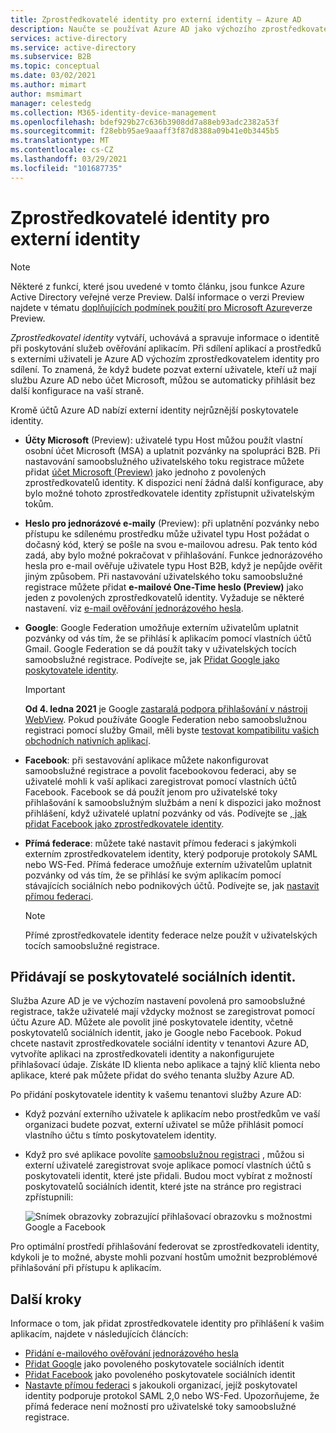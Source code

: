 ```yaml
---
title: Zprostředkovatelé identity pro externí identity – Azure AD
description: Naučte se používat Azure AD jako výchozího zprostředkovatele identity pro sdílení s externími uživateli.
services: active-directory
ms.service: active-directory
ms.subservice: B2B
ms.topic: conceptual
ms.date: 03/02/2021
ms.author: mimart
author: msmimart
manager: celestedg
ms.collection: M365-identity-device-management
ms.openlocfilehash: bdef929b27c636b3908dd7a88eb93adc2382a53f
ms.sourcegitcommit: f28ebb95ae9aaaff3f87d8388a09b41e0b3445b5
ms.translationtype: MT
ms.contentlocale: cs-CZ
ms.lasthandoff: 03/29/2021
ms.locfileid: "101687735"
---
```

# <a name="identity-providers-for-external-identities"></a>Zprostředkovatelé identity pro externí identity

> [!NOTE]
> Některé z funkcí, které jsou uvedené v tomto článku, jsou funkce Azure Active Directory veřejné verze Preview. Další informace o verzi Preview najdete v tématu [doplňujících podmínek použití pro Microsoft Azure](https://azure.microsoft.com/support/legal/preview-supplemental-terms/)verze Preview.

*Zprostředkovatel identity* vytváří, uchovává a spravuje informace o identitě při poskytování služeb ověřování aplikacím. Při sdílení aplikací a prostředků s externími uživateli je Azure AD výchozím zprostředkovatelem identity pro sdílení. To znamená, že když budete pozvat externí uživatele, kteří už mají službu Azure AD nebo účet Microsoft, můžou se automaticky přihlásit bez další konfigurace na vaší straně.

Kromě účtů Azure AD nabízí externí identity nejrůznější poskytovatele identity.

- **Účty Microsoft** (Preview): uživatelé typu Host můžou použít vlastní osobní účet Microsoft (MSA) a uplatnit pozvánky na spolupráci B2B. Při nastavování samoobslužného uživatelského toku registrace můžete přidat [účet Microsoft (Preview)](microsoft-account.md) jako jednoho z povolených zprostředkovatelů identity. K dispozici není žádná další konfigurace, aby bylo možné tohoto zprostředkovatele identity zpřístupnit uživatelským tokům.

- **Heslo pro jednorázové e-maily** (Preview): při uplatnění pozvánky nebo přístupu ke sdílenému prostředku může uživatel typu Host požádat o dočasný kód, který se pošle na svou e-mailovou adresu. Pak tento kód zadá, aby bylo možné pokračovat v přihlašování. Funkce jednorázového hesla pro e-mail ověřuje uživatele typu Host B2B, když je nepůjde ověřit jiným způsobem. Při nastavování uživatelského toku samoobslužné registrace můžete přidat **e-mailové One-Time heslo (Preview)** jako jeden z povolených zprostředkovatelů identity. Vyžaduje se některé nastavení. viz [e-mail ověřování jednorázového hesla](one-time-passcode.md).

- **Google**: Google Federation umožňuje externím uživatelům uplatnit pozvánky od vás tím, že se přihlásí k aplikacím pomocí vlastních účtů Gmail. Google Federation se dá použít taky v uživatelských tocích samoobslužné registrace. Podívejte se, jak [Přidat Google jako poskytovatele identity](google-federation.md).
   > [!IMPORTANT]
   > **Od 4. ledna 2021** je Google [zastaralá podpora přihlašování v nástroji WebView](https://developers.googleblog.com/2020/08/guidance-for-our-effort-to-block-less-secure-browser-and-apps.html). Pokud používáte Google Federation nebo samoobslužnou registraci pomocí služby Gmail, měli byste [testovat kompatibilitu vašich obchodních nativních aplikací](google-federation.md#deprecation-of-webview-sign-in-support).

- **Facebook**: při sestavování aplikace můžete nakonfigurovat samoobslužné registrace a povolit facebookovou federaci, aby se uživatelé mohli k vaší aplikaci zaregistrovat pomocí vlastních účtů Facebook. Facebook se dá použít jenom pro uživatelské toky přihlašování k samoobslužným službám a není k dispozici jako možnost přihlášení, když uživatelé uplatní pozvánky od vás. Podívejte se [, jak přidat Facebook jako zprostředkovatele identity](facebook-federation.md).

- **Přímá federace**: můžete také nastavit přímou federaci s jakýmkoli externím zprostředkovatelem identity, který podporuje protokoly SAML nebo WS-Fed. Přímá federace umožňuje externím uživatelům uplatnit pozvánky od vás tím, že se přihlásí ke svým aplikacím pomocí stávajících sociálních nebo podnikových účtů. Podívejte se, jak [nastavit přímou federaci](direct-federation.md).
   > [!NOTE]
   > Přímé zprostředkovatele identity federace nelze použít v uživatelských tocích samoobslužné registrace.

## <a name="adding-social-identity-providers"></a>Přidávají se poskytovatelé sociálních identit.

Služba Azure AD je ve výchozím nastavení povolená pro samoobslužné registrace, takže uživatelé mají vždycky možnost se zaregistrovat pomocí účtu Azure AD. Můžete ale povolit jiné poskytovatele identity, včetně poskytovatelů sociálních identit, jako je Google nebo Facebook. Pokud chcete nastavit zprostředkovatele sociální identity v tenantovi Azure AD, vytvoříte aplikaci na zprostředkovateli identity a nakonfigurujete přihlašovací údaje. Získáte ID klienta nebo aplikace a tajný klíč klienta nebo aplikace, které pak můžete přidat do svého tenanta služby Azure AD.

Po přidání poskytovatele identity k vašemu tenantovi služby Azure AD:

- Když pozvání externího uživatele k aplikacím nebo prostředkům ve vaší organizaci budete pozvat, externí uživatel se může přihlásit pomocí vlastního účtu s tímto poskytovatelem identity.
- Když pro své aplikace povolíte [samoobslužnou registraci](self-service-sign-up-overview.md) , můžou si externí uživatelé zaregistrovat svoje aplikace pomocí vlastních účtů s poskytovateli identit, které jste přidali. Budou moct vybírat z možností poskytovatelů sociálních identit, které jste na stránce pro registraci zpřístupnili:

   ![Snímek obrazovky zobrazující přihlašovací obrazovku s možnostmi Google a Facebook](media/identity-providers/sign-in-with-social-identity.png)

Pro optimální prostředí přihlašování federovat se zprostředkovateli identity, kdykoli je to možné, abyste mohli pozvaní hostům umožnit bezproblémové přihlašování při přístupu k aplikacím.  

## <a name="next-steps"></a>Další kroky

Informace o tom, jak přidat zprostředkovatele identity pro přihlášení k vašim aplikacím, najdete v následujících článcích:

- [Přidání e-mailového ověřování jednorázového hesla](one-time-passcode.md)
- [Přidat Google](google-federation.md) jako povoleného poskytovatele sociálních identit
- [Přidat Facebook](facebook-federation.md) jako povoleného poskytovatele sociálních identit
- [Nastavte přímou federaci](direct-federation.md) s jakoukoli organizací, jejíž poskytovatel identity podporuje protokol SAML 2,0 nebo WS-Fed. Upozorňujeme, že přímá federace není možností pro uživatelské toky samoobslužné registrace.
